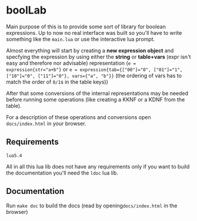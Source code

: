 # boolLab

Main purpose of this is to provide some sort of library for boolean expressions.
Up to now no real interface was built so you'll have to write something like the
`main.lua` or use the interactive lua prompt.

Almost everything will start by creating a **new expression object** and specfying
the expression by using either the **string** or **table+vars** (expr isn't easy
and therefore nor advisable) representation (`e = expression{str="a+b"}` or `e =
expression{tab={["00"]="0", ["01"]="1", ["10"]="0", ["11"]="0"}, vars={"a", "b"}}`
(the ordering of vars has to match the order of `0/1`s in the table keys))

After that some conversions of the internal representations may be needed before
running some operations (like creating a KKNF or a KDNF from the table).

For a description of these operations and conversions open `docs/index.html` in
your browser.

## Requirements
`lua5.4`

All in all this lua lib does not have any requirements only if you want to build
the documentation you'll need the `ldoc` lua lib.

## Documentation
Run `make doc` to build the docs (read by opening`docs/index.html` in the browser)
